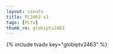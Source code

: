 ```yaml
--- 
layout: sieutv
title: PL2463 s1
tags: [PLtv]
thumb_re: globiptv2463
---
```

{% include tvadv key="globiptv2463" %} 
